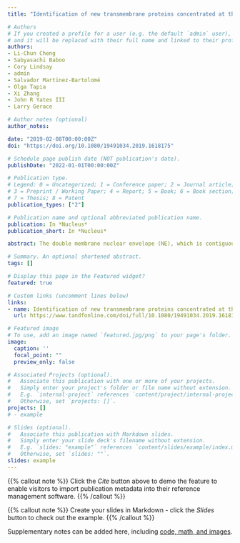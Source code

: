 ```yaml
---
title: "Identification of new transmembrane proteins concentrated at the nuclear envelope using organellar proteomics of mesenchymal cells"

# Authors
# If you created a profile for a user (e.g. the default `admin` user), write the username (folder name) here 
# and it will be replaced with their full name and linked to their profile.
authors:
- Li-Chun Cheng
- Sabyasachi Baboo
- Cory Lindsay
- admin
- Salvador Martinez-Bartolomé
- Olga Tapia
- Xi Zhang
- John R Yates III
- Larry Gerace

# Author notes (optional)
author_notes:

date: "2019-02-08T00:00:00Z"
doi: "https://doi.org/10.1080/19491034.2019.1618175"

# Schedule page publish date (NOT publication's date).
publishDate: "2022-01-01T00:00:00Z"

# Publication type.
# Legend: 0 = Uncategorized; 1 = Conference paper; 2 = Journal article;
# 3 = Preprint / Working Paper; 4 = Report; 5 = Book; 6 = Book section;
# 7 = Thesis; 8 = Patent
publication_types: ["2"]

# Publication name and optional abbreviated publication name.
publication: In *Nucleus*
publication_short: In *Nucleus*

abstract: The double membrane nuclear envelope (NE), which is contiguous with the ER, contains nuclear pore complexes (NPCs) – the channels for nucleocytoplasmic transport, and the nuclear lamina (NL) – a scaffold for NE and chromatin organization. Since numerous human diseases linked to NE proteins occur in mesenchyme-derived cells, we used proteomics to characterize NE and other subcellular fractions isolated from mesenchymal stem cells and from adipocytes and myocytes. Based on spectral abundance, we calculated enrichment scores for proteins in the NE fractions. We demonstrated by quantitative immunofluorescence microscopy that five little-characterized proteins with high enrichment scores are substantially concentrated at the NE, with Itprip exposed at the outer nuclear membrane, Smpd4 enriched at the NPC, and Mfsd10, Tmx4, and Arl6ip6 likely residing in the inner nuclear membrane. These proteins provide new focal points for studying the functions of the NE. Moreover, our datasets provide a resource for evaluating additional potential NE proteins.

# Summary. An optional shortened abstract.
tags: []

# Display this page in the Featured widget?
featured: true

# Custom links (uncomment lines below)
links:
- name: Identification of new transmembrane proteins concentrated at the nuclear envelope using organellar proteomics of mesenchymal cells
  url: https://www.tandfonline.com/doi/full/10.1080/19491034.2019.1618175

# Featured image
# To use, add an image named `featured.jpg/png` to your page's folder. 
image:
  caption: ''
  focal_point: ""
  preview_only: false

# Associated Projects (optional).
#   Associate this publication with one or more of your projects.
#   Simply enter your project's folder or file name without extension.
#   E.g. `internal-project` references `content/project/internal-project/index.md`.
#   Otherwise, set `projects: []`.
projects: []
# - example

# Slides (optional).
#   Associate this publication with Markdown slides.
#   Simply enter your slide deck's filename without extension.
#   E.g. `slides: "example"` references `content/slides/example/index.md`.
#   Otherwise, set `slides: ""`.
slides: example
---
```


{{% callout note %}}
Click the *Cite* button above to demo the feature to enable visitors to import publication metadata into their reference management software.
{{% /callout %}}

{{% callout note %}}
Create your slides in Markdown - click the *Slides* button to check out the example.
{{% /callout %}}

Supplementary notes can be added here, including [code, math, and images](https://wowchemy.com/docs/writing-markdown-latex/).

